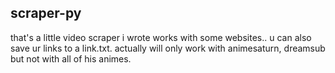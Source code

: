 ## scraper-py

 that's a little video scraper i wrote works with some websites.. 
 u can also save ur links to a link.txt.
 actually will only work with animesaturn, dreamsub but not with all of his animes.
